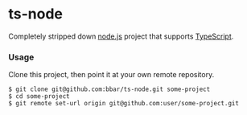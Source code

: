 # ts-node

Completely stripped down [node.js](https://nodejs.org/) project that supports [TypeScript](https://www.typescriptlang.org/).

### Usage
Clone this project, then point it at your own remote repository.
```
$ git clone git@github.com:bbar/ts-node.git some-project
$ cd some-project
$ git remote set-url origin git@github.com:user/some-project.git
```